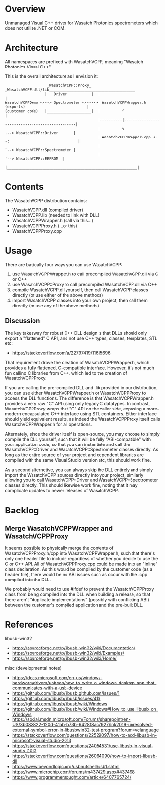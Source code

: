 # Overview

Unmanaged Visual C++ driver for Wasatch Photonics spectrometers which does not 
utilize .NET or COM.

# Architecture

All namespaces are prefixed with WasatchVCPP, meaning "Wasatch Photonics Visual C++".

This is the overall architecture as I envision it:

                       _WasatchVCPP::Proxy_    _WasatchVCPP.dll/lib_______________________________________   
                      |   Driver           |  |                                                           |
    WasatchVCPPDemo <---> Spectrometer <----->| WasatchVCPPWrapper.h (exports)                            |
    (customer code)   |____________________|  |          ^                                                |
                                              |----------|------------------------------------------------|
                                              |          v                 .--> WasatchVCPP::Driver       |
                                              | WasatchVCPPWrapper.cpp <--:                               |
                                              |                            `--> WasatchVCPP::Spectrometer |
                                              |                                 '--> WasatchVCPP::EEPROM  |
                                              |___________________________________________________________|
# Contents

The WasatchVCPP distribution contains:

- WasatchVCPP.dll (compiled driver)
- WasatchVCPP.lib (needed to link with DLL)
- WasatchVCPPWrapper.h (call via this...)
- WasatchVCPPProxy.h   (...or this)
- WasatchVCPPProxy.cpp

# Usage

There are basically four ways you can use WasatchVCPP:

1. use WasatchVCPPWrapper.h to call precompiled WasatchVCPP.dll via C or C++
2. use WasatchVCPP::Proxy to call precompiled WasatchVCPP.dll via C++
3. compile WasatchVCPP.dll yourself, then call WasatchVCPP classes directly 
   (or use either of the above methods)
4. import WasatchVCPP classes into your own project, then call them directly 
   (or use any of the above methods)

## Discussion

The key takeaway for robust C++ DLL design is that DLLs should only export a 
"flattened" C API, and not use C++ types, classes, templates, STL etc:

- https://stackoverflow.com/a/22797419/11615696

That requirement drove the creation of WasatchVCPPWrapper.h, which provides
a fully flattened, C-compatible interface.  However, it's not much fun calling C 
libraries from C++, which led to the creation of WasatchVCPPProxy.

If you are calling the pre-compiled DLL and .lib provided in our distribution,
you can use either WasatchVCPPWrapper.h or WasatchVCPPProxy to access the DLL
functions.  The difference is that WasatchVCPPWrapper.h provides a very raw
"C" API using only legacy C datatypes.  In contrast, WasatchVCPPProxy wraps
that "C" API on the caller side, exposing a more-modern encapsulated C++ 
interface using STL containers.  Either interface should yield equivalent
results, as indeed the WasatchVCPPProxy itself calls WasatchVCPPWrapper.h
for all operations.

Alternately, since the driver itself is open-source, you may choose to simply 
compile the DLL yourself, such that it will be fully "ABI-compatible" with your
application code, so that you can instantiate and call the WasatchVCPP::Driver
and WasatchVCPP::Spectrometer classes directly.  As long as the entire source
of your project and dependent libraries are compiled with the same Visual Studio
version etc, this should work fine.

As a second alternetive, you can always skip the DLL entirely and simply import
the WasatchVCPP sources directly into your project, similarly allowing you to call
WasatchVCPP::Driver and WasatchVCPP::Spectrometer classes directly.  This should
likewise work fine, noting that it may complicate updates to newer releases of
WasatchVCPP.

# Backlog

## Merge WasatchVCPPWrapper and WasatchVCPPProxy

It seems possible to physically merge the contents of WasatchVCPPProxy.h/cpp into 
WasatchVCPPWrapper.h, such that there's only one header file to include regardless
of whether you decide to use the C or C++ API.  All of WasatchVCPPProxy.cpp could
be made into an "inline" class declaration.  As this would be compiled by the
customer code (as a header file), there would be no ABI issues such as occur with
the .cpp compiled into the DLL.  

We probably would need to use #ifdef to prevent the WasatchVCPPProxy class from 
being compiled into the DLL when building a release, so that there aren't 
"duplicate implementations" (possibly with conflicting ABI) between the customer's
compiled application and the pre-built DLL.

# References

libusb-win32
- https://sourceforge.net/p/libusb-win32/wiki/Documentation/
- https://sourceforge.net/p/libusb-win32/wiki/Examples/
- https://sourceforge.net/p/libusb-win32/wiki/Home/

misc (developmental notes)
- https://docs.microsoft.com/en-us/windows-hardware/drivers/usbcon/how-to-write-a-windows-desktop-app-that-communicates-with-a-usb-device
- https://github.com/libusb/libusb.github.com/issues/1
- https://github.com/libusb/libusb/issues/419
- https://github.com/libusb/libusb/wiki/Windows
- https://github.com/libusb/libusb/wiki/Windows#How_to_use_libusb_on_Windows
- https://social.msdn.microsoft.com/Forums/sharepoint/en-US/3b083822-120d-41ab-b73b-6428f8ac7927/lnk2019-unresolved-external-symbol-error-in-libusbwin32-test-program?forum=vclanguage
- https://stackoverflow.com/questions/22529097/how-to-add-libusb-in-microsoft-visual-studio-2013
- https://stackoverflow.com/questions/24054531/use-libusb-in-visual-studio-2013
- https://stackoverflow.com/questions/26064090/how-to-import-libusb-dll
- https://www.beyondlogic.org/usbnutshell/usb1.shtml
- https://www.microchip.com/forums/m437429.aspx#437498
- https://www.programmersought.com/article/6407765724/

